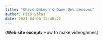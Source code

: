 ```yaml
---
title: "Chris DeLeon's Game Dev Lessons"
author: Pito Salas
date: 2021-04-06 13:40:22
---
```



(**Web site except:** How to make videogames) 
